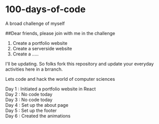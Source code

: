# 100-days-of-code
A broad challenge of myself

##Dear friends, please join with me in the challenge

1. Create a portfolio website 
2. Create a serverside website
3. Create a .....

I'll be updating. So folks fork this repository and update your everyday activities here in a brranch. 

Lets code and hack the world of computer sciences


Day 1 : Initiated a portfolio website in React  
Day 2 : No code today  
Day 3 : No code today  
Day 4 : Set up the about page  
Day 5 : Set up the footer  
Day 6 : Created the animations



